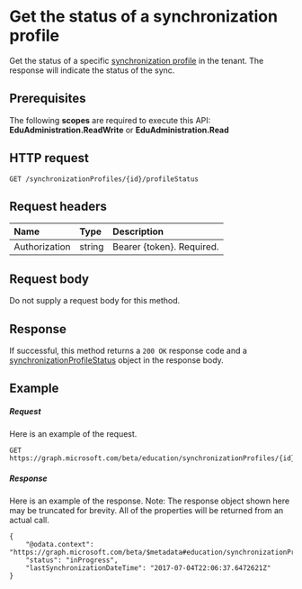 # Get the status of a synchronization profile

Get the status of a specific [synchronization profile](../resources/synchronizationProfile.md) in the tenant. The response will indicate the status of the sync.

## Prerequisites
The following **scopes** are required to execute this API: **EduAdministration.ReadWrite** or **EduAdministration.Read**

## HTTP request
<!-- { "blockType": "ignored" } -->
```http
GET /synchronizationProfiles/{id}/profileStatus
```

## Request headers
| Name       | Type | Description|
|:-----------|:------|:----------|
| Authorization  | string  | Bearer {token}. Required.  |

## Request body
Do not supply a request body for this method.
## Response
If successful, this method returns a `200 OK` response code and a [synchronizationProfileStatus](../resources/synchronizationProfileStatus.md) object in the response body.

## Example
##### Request
Here is an example of the request.
<!-- {
  "blockType": "request",
  "name": "get_synchronizationProfile_status"
}-->
```http
GET https://graph.microsoft.com/beta/education/synchronizationProfiles/{id}/profileStatus
```

##### Response
Here is an example of the response. Note: The response object shown here may be truncated for brevity. All of the properties will be returned from an actual call.
<!-- {
  "blockType": "response",
  "@odata.type": "microsoft.graph.synchronizationProfileStatus",
} -->
```http
{
    "@odata.context": "https://graph.microsoft.com/beta/$metadata#education/synchronizationProfiles('{id}')/profileStatus/$entity",
    "status": "inProgress",
    "lastSynchronizationDateTime": "2017-07-04T22:06:37.6472621Z"
}
```